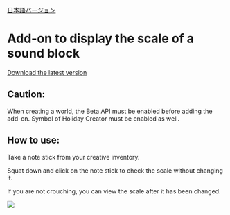 [日本語バージョン](https://github.com/oasoobi/noteblockplus/blob/main/readme.md)

# Add-on to display the scale of a sound block
[Download the latest version](https://github.com/oasoobi/noteblockplus/releases/latest/download/noteblockplus.mcpack)

## Caution: 
When creating a world, the Beta API must be enabled before adding the add-on. Symbol of Holiday Creator must be enabled as well.
## How to use:

Take a note stick from your creative inventory.

Squat down and click on the note stick to check the scale without changing it.

If you are not crouching, you can view the scale after it has been changed.

![](https://i.imgur.com/h7Oa1nW.png)

